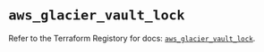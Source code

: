 # `aws_glacier_vault_lock`

Refer to the Terraform Registory for docs: [`aws_glacier_vault_lock`](https://registry.terraform.io/providers/hashicorp/aws/5.9.0/docs/resources/glacier_vault_lock).
